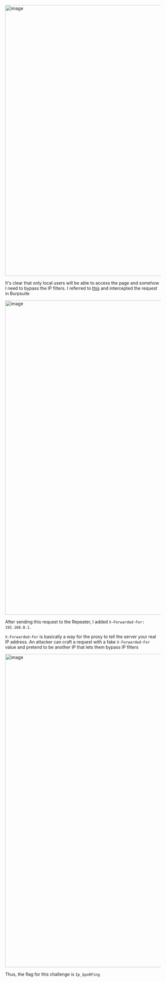 <img width="1903" height="877" alt="image" src="https://github.com/user-attachments/assets/1447e757-d1d6-440e-a369-64cd625f4c9f" />

It's clear that only local users will be able to access the page and somehow I need to bypass the IP filters. I referred to [this](https://aditya-chauhan17.medium.com/how-to-bypass-ip-restriction-41040032225e) and intercepted the request in Burpsuite

<img width="1917" height="1018" alt="image" src="https://github.com/user-attachments/assets/0c8fd616-25be-4d74-92c0-fccd3a5c3b01" />

After sending this request to the Repeater, I added `X-Forwarded-For: 192.168.0.1`. 

`X-Forwarded-For` is basically a way for the proxy to tell the server your real IP address. An attacker can craft a request with a fake `X-Forwarded-For` value and pretend to be another IP that lets them bypass IP filters

<img width="1919" height="1014" alt="image" src="https://github.com/user-attachments/assets/b2cac034-2c58-4c77-a667-7020be5e5d73" />

Thus, the flag for this challenge is `Ip_$po0Fing`

